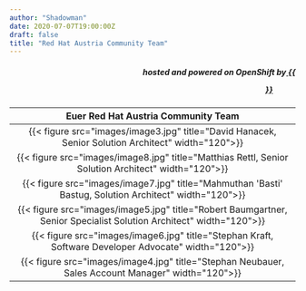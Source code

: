 ```yaml
---
author: "Shadowman"
date: 2020-07-07T19:00:00Z
draft: false
title: "Red Hat Austria Community Team"
---
```


<div style="text-align:right;">
<h5> hosted and powered on OpenShift by<a href="https://marketplace.cancom.at/en-US/home"> {{<figure src="images/CANCOM_Logo_Rot_sRGB.svg" width="100">}}</a> </h5>
</div>

| Euer Red Hat Austria Community Team |
| :---: | 
| {{< figure src="images/image3.jpg" title="David Hanacek, Senior Solution Architect" width="120">}}  |
| {{< figure src="images/image8.jpg" title="Matthias Rettl, Senior Solution Architect" width="120">}}  |
| {{< figure src="images/image7.jpg" title="Mahmuthan 'Basti' Bastug, Solution Architect" width="120">}} |
| {{< figure src="images/image5.jpg" title="Robert Baumgartner, Senior Specialist Solution Architect" width="120">}} |
| {{< figure src="images/image6.jpg" title="Stephan Kraft, Software Developer Advocate" width="120">}} |
| {{< figure src="images/image4.jpg" title="Stephan Neubauer, Sales Account Manager" width="120">}} |
